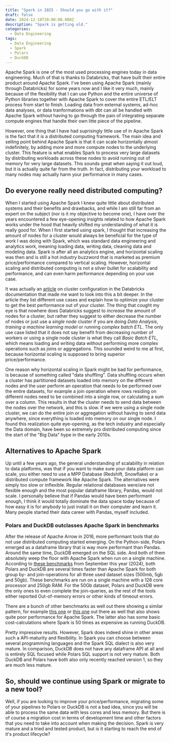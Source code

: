 ```yaml
---
title: "Spark in 2025 - Should you go with it?"
draft: false
date: 2024-12-18T20:00:00.000Z
description: "Spark is getting old."
categories:
  - Data Engineering
tags:
  - Data Engineering
  - Spark
  - Polars
  - DuckDB
---
```


Apache Spark is one of the most used processing engines today in data
engineering. Much of that is thanks to Databricks, that have built their entire
product around Apache Spark. I've been using Apache Spark (mainly through
Databricks) for some years now and I like it very much, mainly because of the
flexibility that I can use Python and the entire universe of Python libraries
together with Apache Spark to cover the entire ETL/ELT process from start to
finish. Loading data from external systems, ad-hoc data analyses, or data
tranformations with dbt can all be handled with Apache Spark without having to
go through the pain of integrating separate compute engines that handle their
own litte piece of the pipeline. 
 
However, one thing that I have had suprisingly little use of in Apache Spark is
the fact that it is a distributed computing framework. The main idea and selling
point behind Apache Spark is that it can scale horizontally almost indefinitely,
by adding more and more compute nodes to the underlying cluster. This feature is
what enables Spark to process very large datasets by distributing workloads
across these nodes to avoid running out of memory for very large datasets. This
sounds great when saying it out loud, but it is actually quite far from the
truth. In fact, distributing your workload to many nodes may actually harm your
performance in many cases.

## Do everyone really need distributed computing?

When I started using Apache Spark I knew quite little about distributed systems
and their benefits and drawbacks, and while I am still far from an expert on the
subject (nor is it my objective to become one), I have over the years
encountered a few eye-opening insights related to how Apache Spark works under
the hood that heavily shifted my understanding of what it is really good for.
When I first started using spark, I thought that increasing the amount of nodes
for a cluster would always be beneficial for the type of work I was doing with
    Spark, which was standard data engineering and analytics work, meaning
    loading data, writing data, cleaning data and modeling data. Spark is after
    all an analytics engine, and horizontal scaling was then and is still a hot
    industry buzzword that is marketed as premium price/performance compared to
    vertical scaling. However, horizontal scaling and distributed computing is
    not a silver bullet for scalability and performance, and can even harm
    performance depending on your use case.

It was actually an
[article](https://docs.databricks.com/en/compute/cluster-config-best-practices.html)
on cluster configuration in the Databricks documentation that made me want to
look into this a bit deeper. In the article they list different use cases and
explain how to optimize your cluster to get the best performance out of your
cluster. The thing that cought my eye is that nowhere does Databricks suggest to
_increase_ the amount of nodes for a cluster, but rather they suggest to either
decrease the number of nodes or just use a _single node_ cluster if you are
doing _Data Analysis_, _training a machine learning model_ or running _complex
batch ETL_. The only use case listed that it does not say benefit from
decreasing number of workers or using a single node cluster is what they call
_Basic Batch ETL_, which means loading and writing data without performing more
complex operations such as joins or aggregations. This sounded weird to me at
first, because horizontal scaling is supposed to bring superior
price/performance.

One reason why horizontal scaling in Spark might be bad for performance, is
because of something called "data shuffling". Data shuffling occurs when a
cluster has partitioned datasets loaded into memory on the different nodes and
the user perform an operation that needs to be performed over the entire
datasets, for example a join operation where rows residing on different nodes
need to be combined into a single row, or calculating a sum over a column. This
results in that the cluster needs to send data between the nodes over the
network, and this is slow. If we were using a single node cluster, we can do the
entire join or aggregation without having to send data anywhere, since
everything is loaded into memory on our single node. I found this realization
quite eye-opening, as the tech industry and especially the Data domain, have
been so extremely pro distributed computing since the start of the "Big Data"
hype in the early 2010s.

## Alternatives to Apache Spark

Up until a few years ago, the general understanding of scalability in relation
to data platforms, was that if you want to make sure your data platform can
scale, you either need to use a MPP Database (Redshift, Snowflake) or a
distributed compute framework like Apache Spark. The alternatives were simply
too slow or inflexible. Regular relational databases were/are not flexible
enough and the most popular dataframe library, Pandas, would not scale. I
personally believe that if Pandas would have been performant enough, I think it
would totally dominate the data space today because of how easy it is for
anybody to just install it on their computer and learn it. Many people started
their data career with Pandas, myself included.

### Polars and DuckDB outclasses Apache Spark in benchmarks

After the release of Apache Arrow in 2016, more performant tools that do not use
distributed computing started emerging. On the Python-side, Polars emerged as a
dataframe library that is way more performant than Pandas. Around the same time,
DuckDB emerged on the SQL side. And both of them absolutely weep the floor with
Apache Spark when run on a single machine. According to [these
benchmarks](https://duckdblabs.github.io/db-benchmark/) from September this year
(2024), both Polars and DuckDB are several times faster than Apache Spark for
both group by- and join-operations for all three used dataset sizes (500mb, 5gb
and 50gb). These benchmarks are run on a single machine with a 128 core
processor and 250gb RAM. For the 50Gb dataset, Polars and DuckDB were the only
ones to even complete the join-queries, as the rest of the tools either reported
Out-of-memory errors or other kinds of timeout errors.

There are a bunch of other benchmarks as well out there showing a similar
pattern, for example [this one](https://docs.coiled.io/blog/tpch.html) or [this
one](https://medium.com/walmartglobaltech/duckdb-vs-the-titans-spark-elasticsearch-mongodb-a-comparative-study-in-performance-and-cost-5366b27d5aaa)
out there as well that also shows quite poor performance for Apache Spark. The
latter also has some basic cost-calculations where Spark is 50 times as
expensive as running DuckDB.

Pretty impressive results. However, Spark does indeed shine in other areas such
a API-maturity and flexibility. In Spark you can choose between several
programming languages and the Spark SQL dialect is also very mature. In
comparison, DuckDB does not have any dataframe API at all and is entirely SQL
focused while Polars SQL support is not very mature. Both DuckDB and Polars have
both also
only recently reached version 1, so they are much less mature.

## So, should we continue using Spark or migrate to a new tool?

Well, if you are looking to improve your price/performance, migrating some of
your pipelines to Polars or DuckDB is not a bad idea, since you will be able to
process the same data with less cores and less memory. But there is of course a
migration cost in terms of development time and other factors that you need to
take into account when making the decision. Spark is very mature and a tried and
tested product, but is it starting to reach the end of it's product lifecycle?
